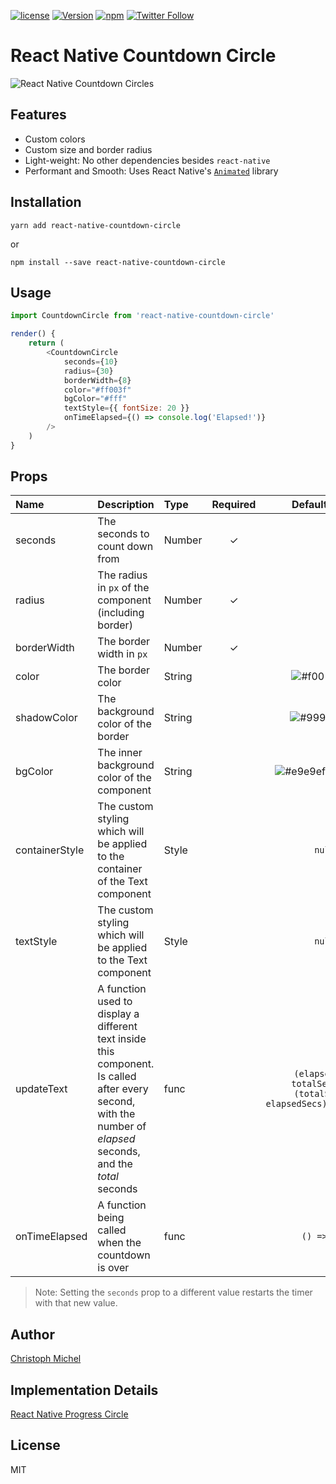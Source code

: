 [![license](https://img.shields.io/github/license/mashape/apistatus.svg)]()
[![Version](https://img.shields.io/npm/v/react-native-countdown-circle.svg)](https://www.npmjs.com/package/react-native-countdown-circle)
[![npm](https://img.shields.io/npm/dt/react-native-countdown-circle.svg)](https://www.npmjs.com/package/react-native-countdown-circle)
[![Twitter Follow](https://img.shields.io/twitter/follow/cmichelio.svg?style=social&label=Follow)](https://twitter.com/cmichelio)

# React Native Countdown Circle

![React Native Countdown Circles](/README/featured.gif?raw=true "React Native Countdown Circles")

## Features

* Custom colors
* Custom size and border radius
* Light-weight: No other dependencies besides `react-native`
* Performant and Smooth: Uses React Native's [`Animated`](https://facebook.github.io/react-native/docs/animations.html) library

## Installation

`yarn add react-native-countdown-circle`

or

`npm install --save react-native-countdown-circle`

## Usage

```javascript
import CountdownCircle from 'react-native-countdown-circle'

render() {
    return (
        <CountdownCircle
            seconds={10}
            radius={30}
            borderWidth={8}
            color="#ff003f"
            bgColor="#fff"
            textStyle={{ fontSize: 20 }}
            onTimeElapsed={() => console.log('Elapsed!')}
        />
    )
}
```

## Props
| Name | Description | Type | Required | Default Value |
| :--- | :----- | :--- | :---: | :---: |
| seconds | The seconds to count down from | Number | ✓ |  |
| radius | The radius in `px` of the component (including border) | Number | ✓ |  |
| borderWidth | The border width in `px` | Number | ✓ |  |
| color | The border color | String |  | ![#f00](https://placehold.it/15/f00/000000?text=+) `'#f00'` |
| shadowColor | The background color of the border | String |  | ![#999](https://placehold.it/15/999/000000?text=+) `'#999'` |
| bgColor | The inner background color of the component  | String |  | ![#e9e9ef](https://placehold.it/15/e9e9ef/000000?text=+) `'#e9e9ef'` |
| containerStyle | The custom styling which will be applied to the container of the Text component | Style |  | `null` |
| textStyle | The custom styling which will be applied to the Text component | Style |  | `null` |
| updateText | A function used to display a different text inside this component. Is called after every second, with the number of _elapsed_ seconds, and the _total_ seconds | func | | ` (elapsedSecs, totalSecs) => (totalSecs - elapsedSecs).toString()` |
| onTimeElapsed | A function being called when the countdown is over | func |  | ` () => null` |

> Note: Setting the `seconds` prop to a different value restarts the timer with that new value.

## Author

[Christoph Michel](http://cmichel.io)

## Implementation Details

[React Native Progress Circle](http://cmichel.io/react-native-progress-circle)

## License

MIT
